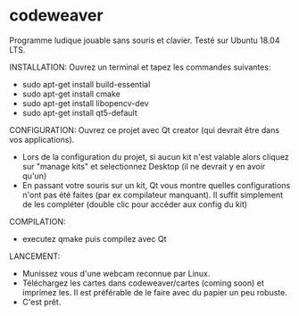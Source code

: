 # codeweaver
Programme ludique jouable sans souris et clavier.
Testé sur Ubuntu 18.04 LTS.

INSTALLATION:
Ouvrez un terminal et tapez les commandes suivantes:
- sudo apt-get install build-essential
- sudo apt-get install cmake
- sudo apt-get install libopencv-dev
- sudo apt-get install qt5-default


CONFIGURATION:
Ouvrez ce projet avec Qt creator (qui devrait être dans vos applications).
- Lors de la configuration du projet, si aucun kit n'est valable alors cliquez sur "manage kits" et selectionnez Desktop (il ne devrait y en avoir qu'un)
- En passant votre souris sur un kit, Qt vous montre quelles configurations n'ont pas été faites (par ex compilateur manquant). Il suffit simplement de les compléter (double clic pour accéder aux config du kit)


COMPILATION:
- executez qmake puis compilez avec Qt 


LANCEMENT:
- Munissez vous d'une webcam reconnue par Linux.
- Téléchargez les cartes dans codeweaver/cartes (coming soon) et imprimez les. Il est préférable de le faire avec du papier un peu robuste.
- C'est prêt.
